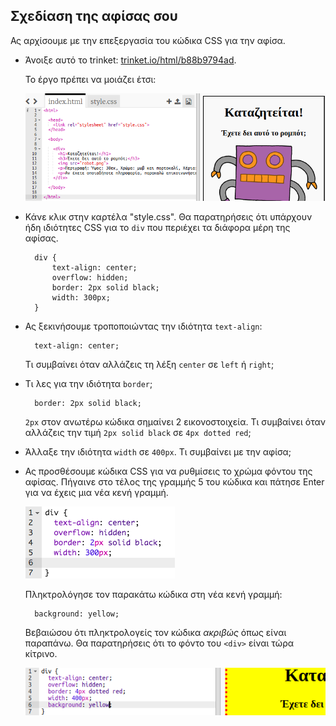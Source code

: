 ## Σχεδίαση της αφίσας σου

Ας αρχίσουμε με την επεξεργασία του κώδικα CSS για την αφίσα.

+ Άνοιξε αυτό το trinket: <a target="_blank" href="http://trinket.io/html/b88b9794ad">trinket.io/html/b88b9794ad</a>.
    
    Το έργο πρέπει να μοιάζει έτσι:
    
    ![screenshot](images/wanted-starter.png)

+ Κάνε κλικ στην καρτέλα "style.css". Θα παρατηρήσεις ότι υπάρχουν ήδη ιδιότητες CSS για το `div` που περιέχει τα διάφορα μέρη της αφίσας.
    
        div {
            text-align: center;
            overflow: hidden;
            border: 2px solid black;
            width: 300px;
        }   
        

+ Ας ξεκινήσουμε τροποποιώντας την ιδιότητα `text-align`:
    
        text-align: center;
        
    
    Τι συμβαίνει όταν αλλάζεις τη λέξη `center` σε `left` ή `right`;

+ Τι λες για την ιδιότητα `border`;
    
        border: 2px solid black;
        
    
    `2px` στον ανωτέρω κώδικα σημαίνει 2 εικονοστοιχεία. Τι συμβαίνει όταν αλλάζεις την τιμή `2px solid black` σε `4px dotted red`;

+ Άλλαξε την ιδιότητα `width` σε `400px`. Τι συμβαίνει με την αφίσα;

+ Ας προσθέσουμε κώδικα CSS για να ρυθμίσεις το χρώμα φόντου της αφίσας. Πήγαινε στο τέλος της γραμμής 5 του κώδικα και πάτησε Enter για να έχεις μια νέα κενή γραμμή.
    
    ![screenshot](images/wanted-newline.png)
    
    Πληκτρολόγησε τον παρακάτω κώδικα στη νέα κενή γραμμή:
    
        background: yellow;
        
    
    Βεβαιώσου ότι πληκτρολογείς τον κώδικα *ακριβώς* όπως είναι παραπάνω. Θα παρατηρήσεις ότι το φόντο του `<div>` είναι τώρα κίτρινο.
    
    ![screenshot](images/wanted-background.png)